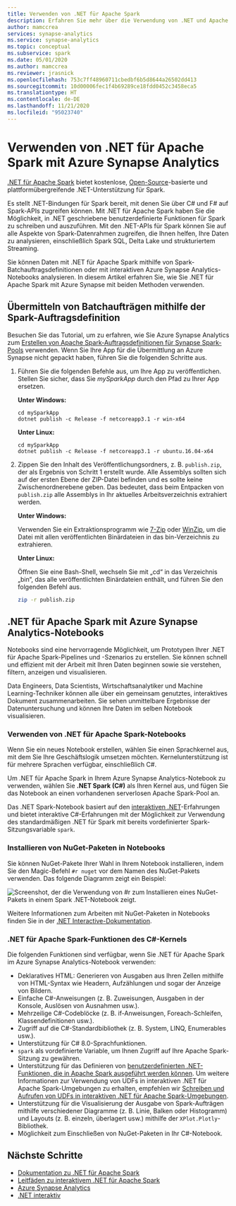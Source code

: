 ```yaml
---
title: Verwenden von .NET für Apache Spark
description: Erfahren Sie mehr über die Verwendung von .NET und Apache Spark für Batchverarbeitung, Echtzeitstreaming, Machine Learning und das Schreiben von Ad-hoc-Abfragen in Azure Synapse Analytics-Notebooks.
author: mamccrea
services: synapse-analytics
ms.service: synapse-analytics
ms.topic: conceptual
ms.subservice: spark
ms.date: 05/01/2020
ms.author: mamccrea
ms.reviewer: jrasnick
ms.openlocfilehash: 753c7ff48960711cbedbf6b5d8644a26502dd413
ms.sourcegitcommit: 10d00006fec1f4b69289ce18fdd0452c3458eca5
ms.translationtype: HT
ms.contentlocale: de-DE
ms.lasthandoff: 11/21/2020
ms.locfileid: "95023740"
---
```

# <a name="use-net-for-apache-spark-with-azure-synapse-analytics"></a>Verwenden von .NET für Apache Spark mit Azure Synapse Analytics

[.NET für Apache Spark](https://dot.net/spark) bietet kostenlose, [Open-Source](https://github.com/dotnet/spark)-basierte und plattformübergreifende .NET-Unterstützung für Spark. 

Es stellt .NET-Bindungen für Spark bereit, mit denen Sie über C# und F# auf Spark-APIs zugreifen können. Mit .NET für Apache Spark haben Sie die Möglichkeit, in .NET geschriebene benutzerdefinierte Funktionen für Spark zu schreiben und auszuführen. Mit den .NET-APIs für Spark können Sie auf alle Aspekte von Spark-Datenrahmen zugreifen, die Ihnen helfen, Ihre Daten zu analysieren, einschließlich Spark SQL, Delta Lake und strukturiertem Streaming.

Sie können Daten mit .NET für Apache Spark mithilfe von Spark-Batchauftragsdefinitionen oder mit interaktiven Azure Synapse Analytics-Notebooks analysieren. In diesem Artikel erfahren Sie, wie Sie .NET für Apache Spark mit Azure Synapse mit beiden Methoden verwenden.

## <a name="submit-batch-jobs-using-the-spark-job-definition"></a>Übermitteln von Batchaufträgen mithilfe der Spark-Auftragsdefinition

Besuchen Sie das Tutorial, um zu erfahren, wie Sie Azure Synapse Analytics zum [Erstellen von Apache Spark-Auftragsdefinitionen für Synapse Spark-Pools](apache-spark-job-definitions.md) verwenden. Wenn Sie Ihre App für die Übermittlung an Azure Synapse nicht gepackt haben, führen Sie die folgenden Schritte aus.

1. Führen Sie die folgenden Befehle aus, um Ihre App zu veröffentlichen. Stellen Sie sicher, dass Sie *mySparkApp* durch den Pfad zu Ihrer App ersetzen.

   **Unter Windows:**

   ```dotnetcli
   cd mySparkApp
   dotnet publish -c Release -f netcoreapp3.1 -r win-x64
   ```
   
   **Unter Linux:**

   ```dotnetcli
   cd mySparkApp
   dotnet publish -c Release -f netcoreapp3.1 -r ubuntu.16.04-x64
   ```

2. Zippen Sie den Inhalt des Veröffentlichungsordners, z. B. `publish.zip`, der als Ergebnis von Schritt 1 erstellt wurde. Alle Assemblys sollten sich auf der ersten Ebene der ZIP-Datei befinden und es sollte keine Zwischenordnerebene geben. Das bedeutet, dass beim Entpacken von `publish.zip` alle Assemblys in Ihr aktuelles Arbeitsverzeichnis extrahiert werden.

    **Unter Windows:**

    Verwenden Sie ein Extraktionsprogramm wie [7-Zip](https://www.7-zip.org/) oder [WinZip](https://www.winzip.com/), um die Datei mit allen veröffentlichten Binärdateien in das bin-Verzeichnis zu extrahieren.

    **Unter Linux:**

    Öffnen Sie eine Bash-Shell, wechseln Sie mit „cd“ in das Verzeichnis „bin“, das alle veröffentlichten Binärdateien enthält, und führen Sie den folgenden Befehl aus.

    ```bash
    zip -r publish.zip
    ```

## <a name="net-for-apache-spark-in-azure-synapse-analytics-notebooks"></a>.NET für Apache Spark mit Azure Synapse Analytics-Notebooks 

Notebooks sind eine hervorragende Möglichkeit, um Prototypen Ihrer .NET für Apache Spark-Pipelines und -Szenarios zu erstellen. Sie können schnell und effizient mit der Arbeit mit Ihren Daten beginnen sowie sie verstehen, filtern, anzeigen und visualisieren. 

Data Engineers, Data Scientists, Wirtschaftsanalytiker und Machine Learning-Techniker können alle über ein gemeinsam genutztes, interaktives Dokument zusammenarbeiten. Sie sehen unmittelbare Ergebnisse der Datenuntersuchung und können Ihre Daten im selben Notebook visualisieren.

### <a name="how-to-use-net-for-apache-spark-notebooks"></a>Verwenden von .NET für Apache Spark-Notebooks

Wenn Sie ein neues Notebook erstellen, wählen Sie einen Sprachkernel aus, mit dem Sie Ihre Geschäftslogik umsetzen möchten. Kernelunterstützung ist für mehrere Sprachen verfügbar, einschließlich C#.

Um .NET für Apache Spark in Ihrem Azure Synapse Analytics-Notebook zu verwenden, wählen Sie **.NET Spark (C#)** als Ihren Kernel aus, und fügen Sie das Notebook an einen vorhandenen serverlosen Apache Spark-Pool an.

Das .NET Spark-Notebook basiert auf den [interaktiven .NET](https://github.com/dotnet/interactive)-Erfahrungen und bietet interaktive C#-Erfahrungen mit der Möglichkeit zur Verwendung des standardmäßigen .NET für Spark mit bereits vordefinierter Spark-Sitzungsvariable `spark`.

### <a name="install-nuget-packages-in-notebooks"></a>Installieren von NuGet-Paketen in Notebooks

Sie können NuGet-Pakete Ihrer Wahl in Ihrem Notebook installieren, indem Sie den Magic-Befehl `#r nuget` vor dem Namen des NuGet-Pakets verwenden. Das folgende Diagramm zeigt ein Beispiel:

![Screenshot, der die Verwendung von #r zum Installieren eines NuGet-Pakets in einem Spark .NET-Notebook zeigt.](./media/apache-spark-development-using-notebooks/synapse-spark-dotnet-notebook-nuget.png)

Weitere Informationen zum Arbeiten mit NuGet-Paketen in Notebooks finden Sie in der [.NET Interactive-Dokumentation](https://github.com/dotnet/interactive/blob/main/docs/nuget-overview.md).

### <a name="net-for-apache-spark-c-kernel-features"></a>.NET für Apache Spark-Funktionen des C#-Kernels

Die folgenden Funktionen sind verfügbar, wenn Sie .NET für Apache Spark im Azure Synapse Analytics-Notebook verwenden:

* Deklaratives HTML: Generieren von Ausgaben aus Ihren Zellen mithilfe von HTML-Syntax wie Headern, Aufzählungen und sogar der Anzeige von Bildern.
* Einfache C#-Anweisungen (z. B. Zuweisungen, Ausgaben in der Konsole, Auslösen von Ausnahmen usw.).
* Mehrzeilige C#-Codeblöcke (z. B. if-Anweisungen, Foreach-Schleifen, Klassendefinitionen usw.).
* Zugriff auf die C#-Standardbibliothek (z. B. System, LINQ, Enumerables usw.).
* Unterstützung für C# 8.0-Sprachfunktionen.
* `spark` als vordefinierte Variable, um Ihnen Zugriff auf Ihre Apache Spark-Sitzung zu gewähren.
* Unterstützung für das Definieren von [benutzerdefinierten .NET-Funktionen, die in Apache Spark ausgeführt werden können](/dotnet/spark/how-to-guides/udf-guide). Um weitere Informationen zur Verwendung von UDFs in interaktiven .NET für Apache Spark-Umgebungen zu erhalten, empfehlen wir [Schreiben und Aufrufen von UDFs in interaktiven .NET für Apache Spark-Umgebungen](/dotnet/spark/how-to-guides/dotnet-interactive-udf-issue).
* Unterstützung für die Visualisierung der Ausgabe von Spark-Aufträgen mithilfe verschiedener Diagramme (z. B. Linie, Balken oder Histogramm) und Layouts (z. B. einzeln, überlagert usw.) mithilfe der `XPlot.Plotly`-Bibliothek.
* Möglichkeit zum Einschließen von NuGet-Paketen in Ihr C#-Notebook.

## <a name="next-steps"></a>Nächste Schritte

* [Dokumentation zu .NET für Apache Spark](/dotnet/spark/)
* [Leitfäden zu interaktivem .NET für Apache Spark](/dotnet/spark/how-to-guides/dotnet-interactive-udf-issue)
* [Azure Synapse Analytics](https://azure.microsoft.com/services/synapse-analytics/)
* [.NET interaktiv](https://devblogs.microsoft.com/dotnet/creating-interactive-net-documentation/)
